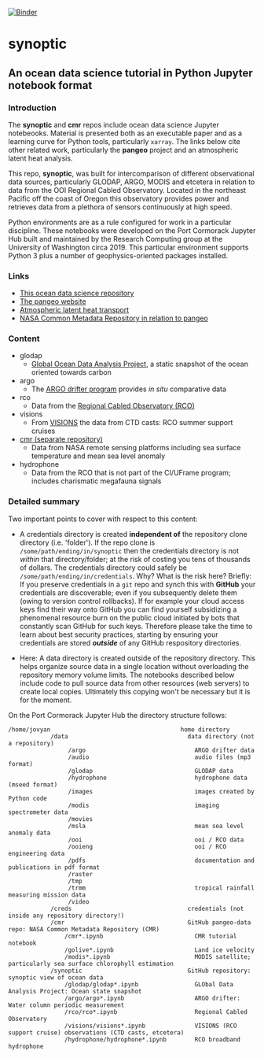 [![Binder](http://binder.pangeo.io/badge.svg)](http://binder.pangeo.io/v2/gh/robfatland/synoptic/master)


# synoptic
## An ocean data science tutorial in Python Jupyter notebook format
### Introduction

The **synoptic** and **cmr** repos include ocean data science Jupyter notebeooks. Material is presented both as an
executable paper and as a learning curve for Python tools, particularly `xarray`. The links below cite other related
work, particularly the **pangeo** project and an atmospheric latent heat analysis. 


This repo, **synoptic**, was built for intercomparison of different observational data sources, particularly
GLODAP, ARGO, MODIS and etcetera in relation to data from the OOI Regional Cabled Observatory. Located in the 
northeast Pacific off the coast of Oregon this observatory provides power and retrieves data from a plethora
of sensors continuously at high speed. 


Python environments are as a rule configured for work in a particular discipline.
These notebooks were developed on the Port Cormorack Jupyter Hub built and maintained by the Research 
Computing group at the University of Washington circa 2019. This particular environment supports Python 3 
plus a number of geophysics-oriented packages installed. 

### Links


- [This ocean data science repository](https://github.com/robfatland/synoptic)
- [The pangeo website](http://pangeo.io)
- [Atmospheric latent heat transport](https://github.com/lkuntz/Precip_eScience)
- [NASA Common Metadata Repository in relation to pangeo](http://pangeo-data/cmr)


### Content

* glodap
  * [Global Ocean Data Analysis Project](https://www.glodap.info/), a static snapshot of the ocean oriented towards carbon
* argo
  * The [ARGO drifter program](http://argo.ucsd.edu/) provides *in situ* comparative data
* rco
  * Data from the [Regional Cabled Observatory (RCO)](http://app-dev.ooica.net/)
* visions
  * From [VISIONS](https://interactiveoceans.washington.edu/) the data from CTD casts: RCO summer support cruises
* [cmr (separate repository)](https://github.com/pangeo-data/cmr)
  * Data from NASA remote sensing platforms including sea surface temperature and mean sea level anomaly
* hydrophone
  * Data from the RCO that is not part of the CI/UFrame program; includes charismatic megafauna signals
  
### Detailed summary

Two important points to cover with respect to this content:

* A credentials directory is created **independent of** the repository clone directory (i.e. 'folder'). 
If the repo clone is `/some/path/ending/in/synoptic` then the credentials directory 
is not *within* that directory/folder; at the risk of costing you tens of thousands of dollars. 
The credentials directory could safely be `/some/path/ending/in/credentials`. Why? What is the 
risk here? Briefly: If you preserve credentials in a `git` repo and synch this with **GitHub**
your credentials are discoverable; even if you subsequently delete them (owing to version control
rollbacks). If for example your cloud access keys find their way onto GitHub you can find yourself
subsidizing a phenomenal resource burn on the public cloud initiated by bots that constantly scan
GitHub for such keys. Therefore please take the time to learn about best security practices, starting 
by ensuring your credentials are stored ***outside*** of any GitHub respository directories. 

* Here: A data directory is created outside of the repository directory. This helps organize source
data in a single location without overloading the repository memory volume limits. The notebooks
described below include code to pull source data from other resources (web servers) to create local 
copies. Ultimately this copying won't be necessary but it is for the moment. 

On the Port Cormorack Jupyter Hub the directory structure follows:

```
/home/jovyan                                     home directory
            /data                                  data directory (not a repository)
                 /argo                               ARGO drifter data
                 /audio                              audio files (mp3 format)
                 /glodap                             GLODAP data
                 /hydrophone                         hydrophone data (mseed format)
                 /images                             images created by Python code
                 /modis                              imaging spectrometer data 
                 /movies                         
                 /msla                               mean sea level anomaly data
                 /ooi                                ooi / RCO data
                 /ooieng                             ooi / RCO engineering data
                 /pdfs                               documentation and publications in pdf format
                 /raster      
                 /tmp
                 /trmm                               tropical rainfall measuring mission data
                 /video
            /creds                                 credentials (not inside any repository directory!)               
            /cmr                                   GitHub pangeo-data repo: NASA Common Metadata Repository (CMR)
                /cmr*.ipynb                          CMR tutorial notebook
                /golive*.ipynb                       Land ice velocity
                /modis*.ipynb                        MODIS satellite; particularly sea surface chlorophyll estimation
            /synoptic                              GitHub repository: synoptic view of ocean data
                /glodap/glodap*.ipynb                GLObal Data Analysis Project: Ocean state snapshot
                /argo/argo*.ipynb                    ARGO drifter: Water column periodic measurement
                /rco/rco*.ipynb                      Regional Cabled Observatory
                /visions/visions*.ipynb              VISIONS (RCO support cruise) observations (CTD casts, etcetera)
                /hydrophone/hydrophone*.ipynb        RCO broadband hydrophone
```

